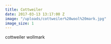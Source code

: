 ```yaml
---
title: Cottweiler
date: 2017-03-13 13:17:00 Z
image: "/uploads/cottweiler%20wool%20mark.jpg"
image_size: 1
---
```


cottweiler wollmark